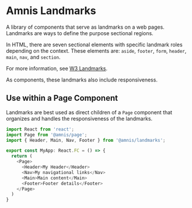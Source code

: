 # Amnis Landmarks

A library of components that serve as landmarks on a web pages. Landmarks are ways to define the purpose sectional regions.

In HTML, there are seven sectional elements with specific landmark roles depending on the context. These elements are: `aside`, `footer`, `form`, `header`, `main`, `nav`, and `section`.

For more information, see [W3 Landmarks](https://www.w3.org/TR/wai-aria-practices/examples/landmarks/HTML5.html).

As components, these landmarks also include responsiveness.

## Use within a Page Component

Landmarks are best used as direct children of a `Page` component that organizes and handles the responsiveness of the landmarks.

```typescript
import React from 'react';
import Page from '@amnis/page';
import { Header, Main, Nav, Footer } from '@amnis/landmarks';

export const MyApp: React.FC = () => {
  return (
    <Page>
      <Header>My Header</Header>
      <Nav>My navigational links</Nav>
      <Main>Main content</Main>
      <Footer>Footer details</Footer>
    </Page>
  )
}
```